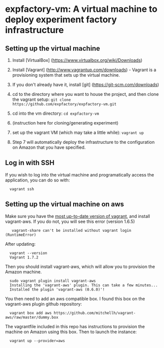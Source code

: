 # expfactory-vm: A virtual machine to deploy experiment factory infrastructure

## Setting up the virtual machine

1. Install [VirtualBox] (https://www.virtualbox.org/wiki/Downloads)

2. Install [Vagrant] (http://www.vagrantup.com/downloads) - Vagrant is a provisioning system that sets up the virtual machine.

3. If you don't already have it, install [git] (https://git-scm.com/downloads)

4.  cd to the directory where you want to house the project, and then clone the vagrant setup:
`git clone https://github.com/expfactory/expfactory-vm.git`

5. cd into the vm directory: `cd expfactory-vm`

6. (instruction here for cloning/generating experiment)

7. set up the vagrant VM (which may take a little while):
`vagrant up`

8.  Step 7 will automatically deploy the infrastructure to the configuration on Amazon that you have specified.

## Log in with SSH

If you wish to log into the virtual machine and programatically access the application, you can do so with:

      vagrant ssh


## Setting up the virtual machine on aws

Make sure you have the [most up-to-date version of vagrant](https://www.vagrantup.com/downloads), and install vagrant-aws. If you do not, you will see this error (version 1.6.5)

       vagrant-share can't be installed without vagrant login (RuntimeError)
 
After updating:

      vagrant --version
      Vagrant 1.7.2

Then you should install vagrant-aws, which will allow you to provision the Amazon machine.

      sudo vagrant plugin install vagrant-aws
      Installing the 'vagrant-aws' plugin. This can take a few minutes...
      Installed the plugin 'vagrant-aws (0.6.0)'!

You then need to add an aws compatible box. I found this box on the vagrant-aws plugin github repository:

      vagrant box add aws https://github.com/mitchellh/vagrant-aws/raw/master/dummy.box

The vagrantfile included in this repo has instructions to provision the machine on Amazon using this box. Then to launch the instance:

      vagrant up --provider=aws
